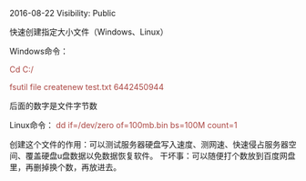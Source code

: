 2016-08-22
Visibility: Public




快速创建指定大小文件（Windows、Linux） 



Windows命令： 

<span style="color:#ab4642">

Cd C:/ 

fsutil file createnew test.txt 6442450944 

</span>

后面的数字是文件字节数 



Linux命令： 
<span style="color:#ab4642">
dd if=/dev/zero of=100mb.bin bs=100M count=1 
</span>


创建这个文件的作用：可以测试服务器硬盘写入速度、测网速、快速侵占服务器空间、覆盖硬盘u盘数据以免数据恢复软件。 干坏事：可以随便打个数放到百度网盘里，再删掉换个数，再放进去。